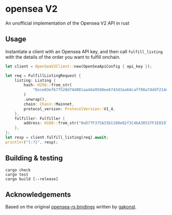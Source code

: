 # opensea V2

An unofficial implementation of the Opensea V2 API in rust

## Usage

Instantiate a client with an Opensea API key, and then call `fulfill_listing` with the details of the order you want to fulfill onchain. 


```rs
let client = OpenSeaV2Client::new(OpenSeaApiConfig { api_key });

let req = FulfillListingRequest {
    listing: Listing {
        hash: H256::from_str(
            "0xce83ef67f520d74d081aa4da9588ee6743d3aa64caff98a7dddf214e10469929",
        )
        .unwrap(),
        chain: Chain::Mainnet,
        protocol_version: ProtocolVersion::V1_4,
    },
    fulfiller: Fulfiller {
        address: H160::from_str("0xD77F375A33b1109e82f3C46A30537F1E019708eB").unwrap(),
    },
};
let resp = client.fulfill_listing(req).await;
println!("{:?}", resp);
```


## Building & testing

```
cargo check
cargo test
cargo build [--release]
```

## Acknowledgements

Based on the original [opensea-rs bindings](https://github.com/gakonst/opensea-rs) written by [gakonst](https://twitter.com/gakonst).